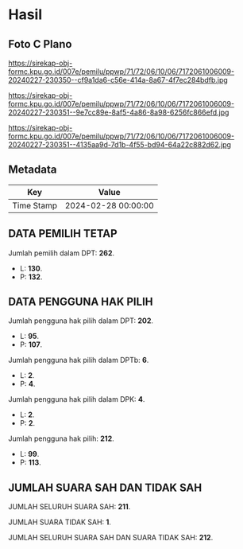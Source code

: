 # Hasil

## Foto C Plano

https://sirekap-obj-formc.kpu.go.id/007e/pemilu/ppwp/71/72/06/10/06/7172061006009-20240227-230350--cf9a1da6-c56e-414a-8a67-4f7ec284bdfb.jpg

https://sirekap-obj-formc.kpu.go.id/007e/pemilu/ppwp/71/72/06/10/06/7172061006009-20240227-230351--9e7cc89e-8af5-4a86-8a98-6256fc866efd.jpg

https://sirekap-obj-formc.kpu.go.id/007e/pemilu/ppwp/71/72/06/10/06/7172061006009-20240227-230351--4135aa9d-7d1b-4f55-bd94-64a22c882d62.jpg


## Metadata

| Key        | Value               |
| ---------- | ------------------- |
| Time Stamp | 2024-02-28 00:00:00 |


## DATA PEMILIH TETAP

Jumlah pemilih dalam DPT: **262**.
 * L: **130**.
 * P: **132**.

## DATA PENGGUNA HAK PILIH

Jumlah pengguna hak pilih dalam DPT: **202**.
 * L: **95**.
 * P: **107**.

Jumlah pengguna hak pilih dalam DPTb: **6**.
 * L: **2**.
 * P: **4**.

Jumlah pengguna hak pilih dalam DPK: **4**.
 * L: **2**.
 * P: **2**.

Jumlah pengguna hak pilih: **212**.
 * L: **99**.
 * P: **113**.

## JUMLAH SUARA SAH DAN TIDAK SAH

JUMLAH SELURUH SUARA SAH: **211**.

JUMLAH SUARA TIDAK SAH: **1**.

JUMLAH SELURUH SUARA SAH DAN SUARA TIDAK SAH: **212**.


